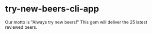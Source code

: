 # try-new-beers-cli-app

Our motto is "Always try new beers!" This gem will deliver the 25 latest reviewed beers. 